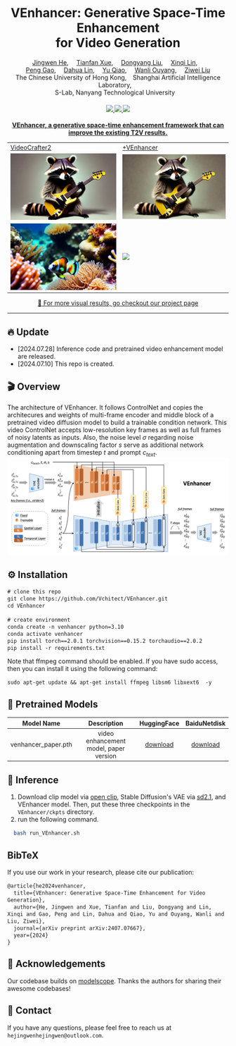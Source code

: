 <div align="center">

<h1>VEnhancer: Generative Space-Time Enhancement<br>for Video Generation</h1>

<div>
    <a href='https://scholar.google.com/citations?user=GUxrycUAAAAJ&hl=zh-CN' target='_blank'>Jingwen He</a>,&emsp;
    <a href='https://tianfan.info' target='_blank'>Tianfan Xue</a>,&emsp;
    <a href='https://github.com/ChrisLiu6' target='_blank'>Dongyang Liu</a>,&emsp;
    <a href='https://github.com/0x3f3f3f3fun' target='_blank'>Xinqi Lin</a>,&emsp;
</div>
    <a href='https://gaopengcuhk.github.io' target='_blank'>Peng Gao</a>,&emsp;
    <a href='https://scholar.google.com/citations?user=GMzzRRUAAAAJ&hl=en' target='_blank'>Dahua Lin</a>,&emsp;
    <a href='https://scholar.google.com/citations?user=gFtI-8QAAAAJ&hl=en' target='_blank'>Yu Qiao</a>,&emsp;
    <a href='https://wlouyang.github.io' target='_blank'>Wanli Ouyang</a>,&emsp;
    <a href='https://liuziwei7.github.io' target='_blank'>Ziwei Liu</a>
<div>
</div>
<div>
    The Chinese University of Hong Kong,&emsp;Shanghai Artificial Intelligence Laboratory,&emsp; 
</div>
<div>
    
</div>
<div>
 S-Lab, Nanyang Technological University&emsp; 
</div>

<div>
    <h4 align="center">
        <a href="https://vchitect.github.io/VEnhancer-project/" target='_blank'>
        <img src="https://img.shields.io/badge/🐳-Project%20Page-blue">
        </a>
        <a href="https://arxiv.org/abs/2407.07667" target='_blank'>
        <img src="https://img.shields.io/badge/arXiv-2312.06640-b31b1b.svg">
        </a>
        <a href="https://youtu.be/QMR_5weifGg" target='_blank'>
        <img src="https://img.shields.io/badge/Demo%20Video-%23FF0000.svg?logo=YouTube&logoColor=white">
        <!-- </a>
        <img src="https://api.infinitescript.com/badgen/count?name="> -->
    </h4>
</div>

<strong>VEnhancer, a generative space-time enhancement framework that can improve the existing T2V results. </strong>

<table class="center">
  <tr>
    <td colspan="1">VideoCrafter2</td>
    <td colspan="1">+VEnhancer</td>
  </tr>
  <tr>
  <td>
    <img src=assets/input_raccoon_4.gif width="380">
  </td>
  <td>
    <img src=assets/out_raccoon_4.gif width="380">
  </td>
  </tr>
  <tr>
  <td>
    <img src=assets/input_fish.gif width="380">
  </td>
  <td>
    <img src=assets/out_fish.gif width="380">
  </td>
  </tr>

  

</table>

:open_book: For more visual results, go checkout our <a href="https://vchitect.github.io/VEnhancer-project/" target="_blank">project page</a>


---

</div>


## 🔥 Update
- [2024.07.28] Inference code and pretrained video enhancement model are released.
- [2024.07.10] This repo is created.

## 🎬 Overview
The architecture of VEnhancer. It follows ControlNet and copies the architecures and weights of  multi-frame  encoder and middle block of a pretrained video diffusion model to build a trainable condition network. 
This video ControlNet accepts low-resolution key frames as well as full frames of noisy latents as inputs. 
Also, the noise level $\sigma$ regarding noise augmentation and downscaling factor $s$ serve as additional network conditioning apart from timestep $t$ and prompt $c_{text}$. 
![overall_structure](assets/venhancer_arch.png)


## :gear: Installation
```shell
# clone this repo
git clone https://github.com/Vchitect/VEnhancer.git
cd VEnhancer

# create environment
conda create -n venhancer python=3.10
conda activate venhancer
pip install torch==2.0.1 torchvision==0.15.2 torchaudio==2.0.2
pip install -r requirements.txt
```
Note that ffmpeg command should be enabled. If you have sudo access, then you can install it using the following command:
```shell
sudo apt-get update && apt-get install ffmpeg libsm6 libxext6  -y
```

## :dna: Pretrained Models
| Model Name | Description | HuggingFace | BaiduNetdisk  |
| :---------: | :----------: | :----------: | :----------: | 
| venhancer_paper.pth  | video enhancement model, paper version | [download](https://huggingface.co/jwhejwhe/VEnhancer/resolve/main/venhancer_paper.pt) | [download](https://pan.baidu.com/s/15t20RGvEHqJOMmhA_zRLiA?pwd=cpsd)|

## 💫 Inference 
1) Download clip model via [open clip](https://huggingface.co/laion/CLIP-ViT-H-14-laion2B-s32B-b79K/resolve/main/open_clip_pytorch_model.bin), Stable Diffusion's VAE via [sd2.1](https://huggingface.co/stabilityai/stable-diffusion-2-1-base/resolve/main/v2-1_512-ema-pruned.ckpt), and VEnhancer model. Then, put these three checkpoints in the `VEnhancer/ckpts` directory.
2) run the following command.
```bash
  bash run_VEnhancer.sh
```

## BibTeX
If you use our work in your research, please cite our publication:
```
@article{he2024venhancer,
  title={VEnhancer: Generative Space-Time Enhancement for Video Generation},
  author={He, Jingwen and Xue, Tianfan and Liu, Dongyang and Lin, Xinqi and Gao, Peng and Lin, Dahua and Qiao, Yu and Ouyang, Wanli and Liu, Ziwei},
  journal={arXiv preprint arXiv:2407.07667},
  year={2024}
}
```

## 🤗 Acknowledgements
Our codebase builds on [modelscope](https://github.com/modelscope/modelscope). 
Thanks the authors for sharing their awesome codebases! 

## 📧 Contact
If you have any questions, please feel free to reach us at `hejingwenhejingwen@outlook.com`.
